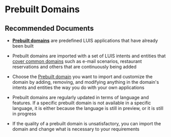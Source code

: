   <properties
	pageTitle="Prebuilt Domains"
	description="Prebuilt Domains"
	service="microsoft.CognitiveServices"
	resource="accounts"
	authors="SaraKandil"
	ms.author="a-sakand"
	displayOrder=""
	selfHelpType="generic"
	supportTopicIds="32683926"
	productPesIds="16869"
	cloudEnvironments="public, MoonCake, fairfax, usnat, ussec"
	articleId="LUIS_Conversation_buildingAModel_prebuiltDomains"
	ownershipId="AzureCogSvc_CognitiveServices"
/>

# Prebuilt Domains

## **Recommended Documents**

* [**Prebuilt domains**](https://docs.microsoft.com/azure/cognitive-services/luis/luis-concept-prebuilt-model#prebuilt-domains) are predefined LUIS applications that have already been built

* Prebuilt domains are imported with a set of LUIS intents and entities that [cover common domains](https://docs.microsoft.com/azure/cognitive-services/luis/luis-reference-prebuilt-domains) such as e-mail scenarios, restaurant reservations and others that are continuously being added

* Choose the [Prebuilt domain](https://docs.microsoft.com/azure/cognitive-services/LUIS/howto-add-prebuilt-models#add-a-prebuilt-domain) you want to import and customize the domain by adding, removing, and modifying anything in the domain's intents and entities the way you do with your own applications

* Prebuilt domains are regularly updated in terms of language and features. If a specific prebuilt domain is not available in a specific language, it is either because the language is still in preview, or it is still in progress

* If the quality of a prebuilt domain is unsatisfactory, you can import the domain and change what is necessary to your requirements

